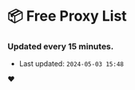 # :package: Free Proxy List
### Updated every 15 minutes.

- Last updated: `2024-05-03 15:48`

:heart:
